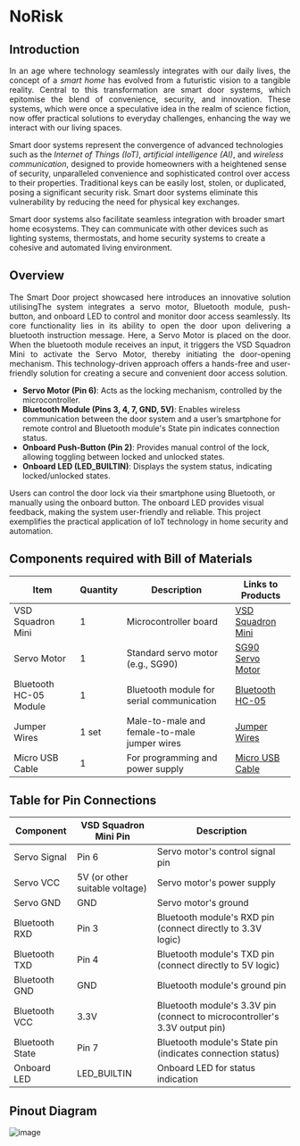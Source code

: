 # NoRisk
## Introduction
<p align="justify">
In an age where technology seamlessly integrates with our daily lives, the concept of a <i>smart home</i> has evolved from a futuristic vision to a tangible reality. Central to this transformation are smart door systems, which epitomise the blend of convenience, security, and innovation. These systems, which were once a speculative idea in the realm of science fiction, now offer practical solutions to everyday challenges, enhancing the way we interact with our living spaces.

Smart door systems represent the convergence of advanced technologies such as the <i>Internet of Things (IoT)</i>, <i>artificial intelligence (AI)</i>, and <i>wireless communication</i>, designed to provide homeowners with a heightened sense of security, unparalleled convenience and sophisticated control over access to their properties. Traditional keys can be easily lost, stolen, or duplicated, posing a significant security risk. Smart door systems eliminate this vulnerability by reducing the need for physical key exchanges.

Smart door systems also facilitate seamless integration with broader smart home ecosystems. They can communicate with other devices such as lighting systems, thermostats, and home security systems to create a cohesive and automated living environment. </p>

## Overview
<p align="justify">
The Smart Door project showcased here introduces an innovative solution utilisingThe system integrates a servo motor, Bluetooth module, push-button, and onboard LED to control and monitor door access seamlessly. Its core functionality lies in its ability to open the door upon delivering a bluetooth instruction message. Here, a Servo Motor is placed on the door. When the bluetooth module receives an input, it triggers the VSD Squadron Mini to activate the Servo Motor, thereby initiating the door-opening mechanism. This technology-driven approach offers a hands-free and user-friendly solution for creating a secure and convenient door access solution. 
<ul>
<li><b>Servo Motor (Pin 6)</b>: Acts as the locking mechanism, controlled by the microcontroller.</li>
<li><b>Bluetooth Module (Pins 3, 4, 7, GND, 5V)</b>: Enables wireless communication between the door system and a user’s smartphone for remote control and Bluetooth module's State pin indicates connection status.</li>
<li><b>Onboard Push-Button (Pin 2)</b>: Provides manual control of the lock, allowing toggling between locked and unlocked states.</li>
<li><b>Onboard LED (LED_BUILTIN)</b>: Displays the system status, indicating locked/unlocked states.</li>
</ul>
Users can control the door lock via their smartphone using Bluetooth, or manually using the onboard button. The onboard LED provides visual feedback, making the system user-friendly and reliable. This project exemplifies the practical application of IoT technology in home security and automation.
</p>

## Components required with Bill of Materials
| Item                   | Quantity | Description                                                   | Links to Products                                      |
|------------------------|----------|---------------------------------------------------------------|---------------------------------------------------|
| VSD Squadron Mini      | 1        | Microcontroller board                                        | [VSD Squadron Mini ](https://pages.razorpay.com/vsdsqmnMAY24)           |
| Servo Motor            | 1        | Standard servo motor (e.g., SG90)                            | [SG90 Servo Motor](https://amzn.in/d/bPAGDrt)       |
| Bluetooth HC-05 Module | 1        | Bluetooth module for serial communication                    | [Bluetooth HC-05](https://amzn.in/d/8OtBQpe)        |
| Jumper Wires           | 1 set    | Male-to-male and female-to-male jumper wires                 | [Jumper Wires](https://amzn.in/d/abTh8bo)           |
| Micro USB Cable        | 1        | For programming and power supply                             | [Micro USB Cable](https://amzn.in/d/9b3ttSo)        |

## Table for Pin Connections
| Component            | VSD Squadron Mini Pin | Description                                             |
|----------------------|-----------------------|---------------------------------------------------------|
| Servo Signal         | Pin 6                 | Servo motor's control signal pin                        |
| Servo VCC            | 5V (or other suitable voltage) | Servo motor's power supply                        |
| Servo GND            | GND                   | Servo motor's ground                                    |
| Bluetooth RXD        | Pin 3                 | Bluetooth module's RXD pin (connect directly to 3.3V logic) |
| Bluetooth TXD        | Pin 4                 | Bluetooth module's TXD pin (connect directly to 5V logic) |
| Bluetooth GND        | GND                   | Bluetooth module's ground pin                           |
| Bluetooth VCC        | 3.3V                  | Bluetooth module's 3.3V pin (connect to microcontroller's 3.3V output pin) |
| Bluetooth State      | Pin 7                 | Bluetooth module's State pin (indicates connection status) |
| Onboard LED          | LED_BUILTIN           | Onboard LED for status indication                       |

## Pinout Diagram
![image](https://github.com/rmahathi/NoRisk/assets/167225765/0c6fc036-0b37-4cd8-8482-b11fd92a4d7a)

